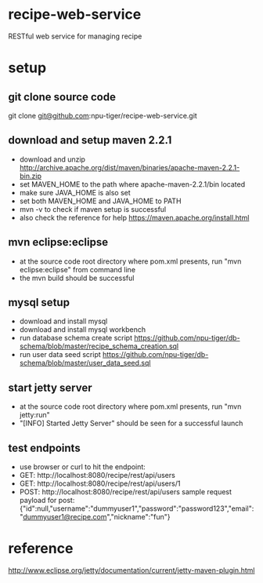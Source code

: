 # recipe-web-service
RESTful web service for managing recipe

# setup
## git clone source code
git clone git@github.com:npu-tiger/recipe-web-service.git

## download and setup maven 2.2.1
- download and unzip http://archive.apache.org/dist/maven/binaries/apache-maven-2.2.1-bin.zip
- set MAVEN_HOME to the path where apache-maven-2.2.1/bin located
- make sure JAVA_HOME is also set
- set both MAVEN_HOME and JAVA_HOME to PATH
- mvn -v to check if maven setup is successful
- also check the reference for help https://maven.apache.org/install.html

## mvn eclipse:eclipse
- at the source code root directory where pom.xml presents, run "mvn eclipse:eclipse" from command line
- the mvn build should be successful

## mysql setup
- download and install mysql
- download and install mysql workbench
- run database schema create script https://github.com/npu-tiger/db-schema/blob/master/recipe_schema_creation.sql
- run user data seed script https://github.com/npu-tiger/db-schema/blob/master/user_data_seed.sql

## start jetty server
- at the source code root directory where pom.xml presents, run "mvn jetty:run"
- "[INFO] Started Jetty Server" should be seen for a successful launch

## test endpoints
- use browser or curl to hit the endpoint:
- GET: http://localhost:8080/recipe/rest/api/users
- GET: http://localhost:8080/recipe/rest/api/users/1
- POST: http://localhost:8080/recipe/rest/api/users
  sample request payload for post: {"id":null,"username":"dummyuser1","password":"password123","email":"dummyuser1@recipe.com","nickname":"fun"}

# reference
http://www.eclipse.org/jetty/documentation/current/jetty-maven-plugin.html
